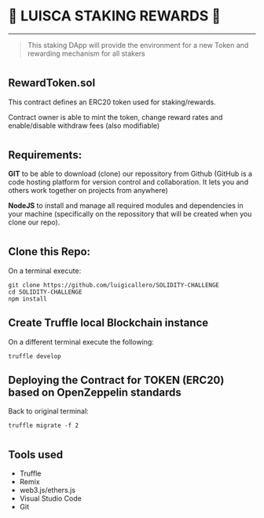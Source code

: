 #
# 🤩 LUISCA STAKING REWARDS 🤩
-----------------------------------------
> This staking DApp will provide the environment for a new Token and rewarding mechanism for all stakers


#
## RewardToken.sol
This contract defines an ERC20 token used for staking/rewards. 

Contract owner is able to mint the token, change reward rates and enable/disable withdraw fees (also modifiable)
#
## Requirements:

  **GIT** to be able to download (clone) our repossitory from Github (GitHub is a code hosting platform for version control and collaboration. It lets you and others work together on projects from anywhere)
  
  **NodeJS** to install and manage all required modules and dependencies in your machine (specifically on the repossitory that will be created when you clone our repo).
#
## Clone this Repo:
On a terminal execute:
```
git clone https://github.com/luigicallero/SOLIDITY-CHALLENGE
cd SOLIDITY-CHALLENGE
npm install
```
## Create Truffle local Blockchain instance
On a different terminal execute the following:
```
truffle develop
```

## Deploying the Contract for TOKEN (ERC20) based on OpenZeppelin standards
Back to original terminal:
```
truffle migrate -f 2
```
#
## Tools used
- Truffle
- Remix
- web3.js/ethers.js
- Visual Studio Code
- Git